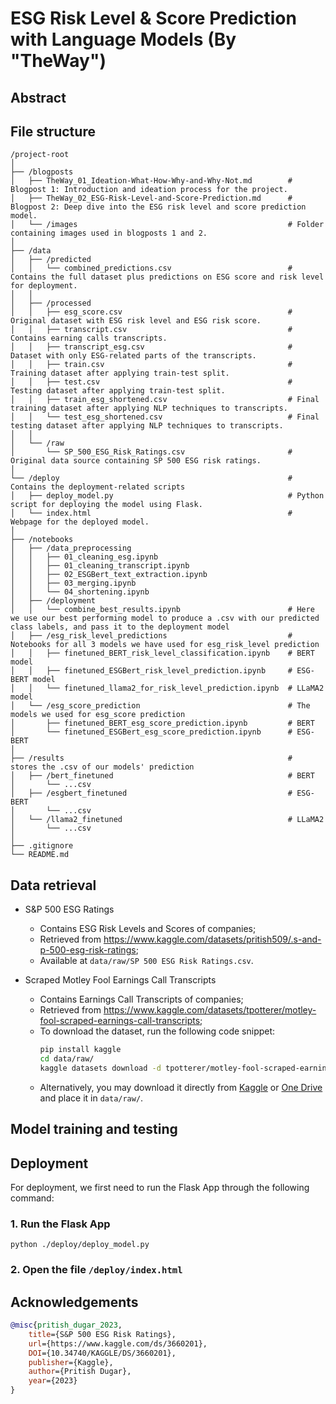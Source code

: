 # ESG Risk Level & Score Prediction with Language Models (By "TheWay")

## Abstract

## File structure 
```
/project-root
│
├── /blogposts
│   ├── TheWay_01_Ideation-What-How-Why-and-Why-Not.md        # Blogpost 1: Introduction and ideation process for the project.
│   ├── TheWay_02_ESG-Risk-Level-and-Score-Prediction.md      # Blogpost 2: Deep dive into the ESG risk level and score prediction model.
│   └── /images                                               # Folder containing images used in blogposts 1 and 2.
│
├── /data
│   ├── /predicted
│   │   └── combined_predictions.csv                          # Contains the full dataset plus predictions on ESG score and risk level for deployment.
│   │
│   ├── /processed
│   │   ├── esg_score.csv                                     # Original dataset with ESG risk level and ESG risk score.
│   │   ├── transcript.csv                                    # Contains earning calls transcripts.
│   │   ├── transcript_esg.csv                                # Dataset with only ESG-related parts of the transcripts.
│   │   ├── train.csv                                         # Training dataset after applying train-test split.
│   │   ├── test.csv                                          # Testing dataset after applying train-test split.
│   │   ├── train_esg_shortened.csv                           # Final training dataset after applying NLP techniques to transcripts.
│   │   └── test_esg_shortened.csv                            # Final testing dataset after applying NLP techniques to transcripts.
│   │
│   └── /raw
│       └── SP_500_ESG_Risk_Ratings.csv                       # Original data source containing SP 500 ESG risk ratings.
│
└── /deploy                                                   # Contains the deployment-related scripts 
│   ├── deploy_model.py                                       # Python script for deploying the model using Flask.
│   └── index.html                                            # Webpage for the deployed model.
│
├── /notebooks
│   ├── /data_preprocessing
│   │   ├── 01_cleaning_esg.ipynb                           
│   │   ├── 01_cleaning_transcript.ipynb
│   │   ├── 02_ESGBert_text_extraction.ipynb
│   │   ├── 03_merging.ipynb
│   │   └── 04_shortening.ipynb
│   ├── /deployment
│   │   └── combine_best_results.ipynb                        # Here we use our best performing model to produce a .csv with our predicted class labels, and pass it to the deployment model 
│   ├── /esg_risk_level_predictions                           # Notebooks for all 3 models we have used for esg_risk_level prediction 
│   │   ├── finetuned_BERT_risk_level_classification.ipynb    # BERT model 
│   │   ├── finetuned_ESGBert_risk_level_prediction.ipynb     # ESG-BERT model 
│   │   └── finetuned_llama2_for_risk_level_prediction.ipynb  # LLaMA2 model 
│   └── /esg_score_prediction                                 # The models we used for esg_score prediction 
│       ├── finetuned_BERT_esg_score_prediction.ipynb         # BERT
│       └── finetuned_ESGBert_esg_score_prediction.ipynb      # ESG-BERT 
│
├── /results                                                  #  stores the .csv of our models' prediction 
│   ├── /bert_finetuned                                       # BERT
│       └── ...csv 
│   ├── /esgbert_finetuned                                    # ESG-BERT
│       └── ...csv 
│   └── /llama2_finetuned                                     # LLaMA2
│       └── ...csv 
│
├── .gitignore
└── README.md
```
## Data retrieval

- S&P 500 ESG Ratings
    - Contains ESG Risk Levels and Scores of companies;
    - Retrieved from https://www.kaggle.com/datasets/pritish509/.s-and-p-500-esg-risk-ratings;
    - Available at `data/raw/SP 500 ESG Risk Ratings.csv`.

- Scraped Motley Fool Earnings Call Transcripts
    - Contains Earnings Call Transcripts of companies;
    - Retrieved from https://www.kaggle.com/datasets/tpotterer/motley-fool-scraped-earnings-call-transcripts;
    - To download the dataset, run the following code snippet:
        ```bash
        pip install kaggle
        cd data/raw/
        kaggle datasets download -d tpotterer/motley-fool-scraped-earnings-call-transcripts
        ```
    - Alternatively, you may download it directly from [Kaggle](https://www.kaggle.com/datasets/tpotterer/motley-fool-scraped-earnings-call-transcripts) or [One Drive](https://connecthkuhk-my.sharepoint.com/:u:/g/personal/kathy09_connect_hku_hk/Ec35IH7l5kJBtMUkAjbn4l4BIKstenmtn4_IyzE7Sw08Jw?e=XgfpP0) and place it in  `data/raw/`.

## Model training and testing

## Deployment
For deployment, we first need to run the Flask App through the following command: 

### 1. Run the Flask App 
```python3 
python ./deploy/deploy_model.py 
```
### 2. Open the file `/deploy/index.html` 

## Acknowledgements
```bibtex
@misc{pritish_dugar_2023,
	title={S&P 500 ESG Risk Ratings},
	url={https://www.kaggle.com/ds/3660201},
	DOI={10.34740/KAGGLE/DS/3660201},
	publisher={Kaggle},
	author={Pritish Dugar},
	year={2023}
}
```

